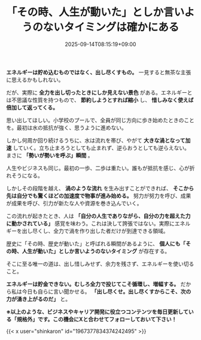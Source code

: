 ﻿---
title: "「その時、人生が動いた」としか言いようのないタイミングは確かにある"
date: 2025-09-14T08:15:19+09:00
draft: false
---

**エネルギーは貯め込むものではなく、出し尽くすもの。** 一見すると無茶な主張に思えるかもしれない。

だが、実際に **全力を出し切ったときにしか見えない景色** がある。エネルギーとは不思議な性質を持つもので、 **節約しようとすれば縮小** し、 **惜しみなく使えば倍加して返ってくる。**



思い出してほしい。小学校のプールで、全員が同じ方向に歩き始めたときのことを。最初は水の抵抗が強く、思うように進めない。

しかし何周か回り続けるうちに、水は流れを帯び、やがて **大きな渦となって加速** していく。立ち止まろうとしても止まれず、逆らおうとしても逆らえない。まさに **「勢いが勢いを呼ぶ」瞬間** 。



人生やビジネスも同じ。最初の一歩、二歩は重たい。誰もが抵抗を感じ、心が折れそうになる。

しかしその段階を越え、 **渦のような流れ** を生み出すことができれば、 **そこから先は自分でも驚くほどの加速度で物事が進み始める。** 努力が努力を呼び、成果が成果を呼び、引力が新たな人や資源を巻き込んでいく。



この流れが起きたとき、人は **「自分の人生でありながら、自分の力を超えた力に動かされている」** 感覚を味わう。これは決して誇張ではない。実際にエネルギーを出し尽くし、全力で渦を作り出した者だけが到達できる領域。

歴史に「その時、歴史が動いた」と呼ばれる瞬間があるように、 **個人にも「その時、人生が動いた」としか言いようのないタイミング** が存在する。

そこに至る唯一の道は、出し惜しみせず、余力を残さず、エネルギーを使い切ること。



**エネルギーは貯金できない。むしろ全力で投じてこそ循環し、増幅する。** だから私は今日も自らに言い聞かせる。 **「出し尽くせ。出し尽くすからこそ、次の力が湧き上がるのだ」** と。



**※以上のような、ビジネスやキャリア開発に役立つコンテンツを毎日更新している「規格外」です。この機会にXと合わせてフォローしておいて下さい！**



{{< x user="shinkaron" id="1967377834374242495" >}}
